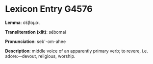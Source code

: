 # Lexicon Entry G4576

**Lemma**: σέβομαι

**Transliteration (xlit)**: sébomai

**Pronunciation**: seb'-om-ahee

**Description**:
middle voice of an apparently primary verb; to revere, i.e. adore:--devout, religious, worship.

